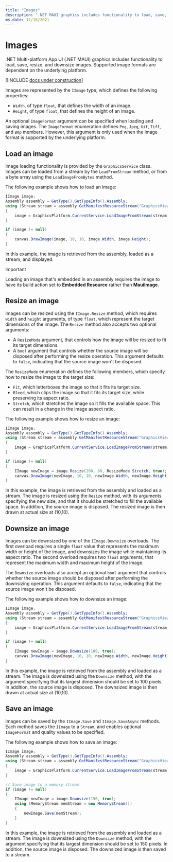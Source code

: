 ```yaml
---
title: "Images"
description: ".NET MAUI graphics includes functionality to load, save, resize, and downsize images."
ms.date: 12/16/2021
---
```


# Images

<!-- Sample link goes here -->

.NET Multi-platform App UI (.NET MAUI) graphics includes functionality to load, save, resize, and downsize images. Supported image formats are dependent on the underlying platform.

[!INCLUDE [docs under construction](~/includes/preview-note.md)]

Images are represented by the `IImage` type, which defines the following properties:

- `Width`, of type `float`, that defines the width of an image.
- `Height`, of type `float`, that defines the height of an image.

An optional `ImageFormat` argument can be specified when loading and saving images. The `ImageFormat` enumeration defines `Png`, `Jpeg`, `Gif`, `Tiff`, and `Bmp` members. However, this argument is only used when the image format is supported by the underlying platform.

## Load an image

Image loading functionality is provided by the `GraphicsService` class. Images can be loaded from a stream by the `LoadFromStream` method, or from a byte array using the `LoadImageFromBytes` method.

The following example shows how to load an image:

```csharp
IImage image;
Assembly assembly = GetType().GetTypeInfo().Assembly;
using (Stream stream = assembly.GetManifestResourceStream("GraphicsViewDemos.Resources.Images.dotnet_bot.png"))
{
    image = GraphicsPlatform.CurrentService.LoadImageFromStream(stream);
}

if (image != null)
{
    canvas.DrawImage(image, 10, 10, image.Width, image.Height);
}
```

In this example, the image is retrieved from the assembly, loaded as a stream, and displayed.

> [!IMPORTANT]
> Loading an image that's embedded in an assembly requires the image to have its build action set to **Embedded Resource** rather than **MauiImage**.

## Resize an image

Images can be resized using the `IImage.Resize` method, which requires `width` and `height` arguments, of type `float`, which represent the target dimensions of the image. The `Resize` method also accepts two optional arguments:

- A `ResizeMode` argument, that controls how the image will be resized to fit its target dimensions.
- A `bool` argument that controls whether the source image will be disposed after performing the resize operation. This argument defaults to `false`, indicating that the source image won't be disposed.

The `ResizeMode` enumeration defines the following members, which specify how to resize the image to the target size:

- `Fit`, which letterboxes the image so that it fits its target size.
- `Bleed`, which clips the image so that it fits its target size, while preserving its aspect ratio.
- `Stretch`, which stretches the image so it fills the available space. This can result in a change in the image aspect ratio.

The following example shows how to resize an image:

```csharp
IImage image;
Assembly assembly = GetType().GetTypeInfo().Assembly;
using (Stream stream = assembly.GetManifestResourceStream("GraphicsViewDemos.Resources.Images.dotnet_bot.png"))
{
    image = GraphicsPlatform.CurrentService.LoadImageFromStream(stream);
}

if (image != null)
{
    IImage newImage = image.Resize(100, 60, ResizeMode.Stretch, true);
    canvas.DrawImage(newImage, 10, 10, newImage.Width, newImage.Height);
}
```

In this example, the image is retrieved from the assembly and loaded as a stream. The image is resized using the `Resize` method, with its arguments specifying the new size, and that it should be stretched to fill the available space. In addition, the source image is disposed. The resized image is then drawn at actual size at (10,10).

## Downsize an image

Images can be downsized by one of the `IImage.Downsize` overloads. The first overload requires a single `float` value that represents the maximum width or height of the image, and downsizes the image while maintaining its aspect ratio. The second overload requires two `float` arguments, that represent the maximum width and maximum height of the image.

The `Downsize` overloads also accept an optional `bool` argument that controls whether the source image should be disposed after performing the downsizing operation. This argument defaults to `false`, indicating that the source image won't be disposed.

The following example shows how to downsize an image:

```csharp
IImage image;
Assembly assembly = GetType().GetTypeInfo().Assembly;
using (Stream stream = assembly.GetManifestResourceStream("GraphicsViewDemos.Resources.Images.dotnet_bot.png"))
{
    image = GraphicsPlatform.CurrentService.LoadImageFromStream(stream);
}

if (image != null)
{
    IImage newImage = image.Downsize(100, true);
    canvas.DrawImage(newImage, 10, 10, newImage.Width, newImage.Height);
}
```

In this example, the image is retrieved from the assembly and loaded as a stream. The image is downsized using the `Downsize` method, with the argument specifying that its largest dimension should be set to 100 pixels. In addition, the source image is disposed. The downsized image is then drawn at actual size at (10,10).

## Save an image

Images can be saved by the `IImage.Save` and `IImage.SaveAsync` methods. Each method saves the `IImage` to a `Stream`, and enables optional `ImageFormat` and quality values to be specified.

The following example shows how to save an image:

```csharp
IImage image;
Assembly assembly = GetType().GetTypeInfo().Assembly;
using (Stream stream = assembly.GetManifestResourceStream("GraphicsViewDemos.Resources.Images.dotnet_bot.png"))
{
    image = GraphicsPlatform.CurrentService.LoadImageFromStream(stream);
}

// Save image to a memory stream
if (image != null)
{
    IImage newImage = image.Downsize(150, true);
    using (MemoryStream memStream = new MemoryStream())
    {
        newImage.Save(memStream);
    }
}
```

In this example, the image is retrieved from the assembly and loaded as a stream. The image is downsized using the `Downsize` method, with the argument specifying that its largest dimension should be set to 150 pixels. In addition, the source image is disposed. The downsized image is then saved to a stream.
